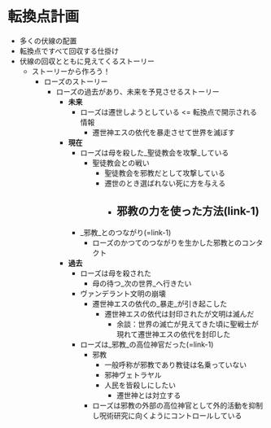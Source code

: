 # 転換点計画
- 多くの伏線の配置
- 転換点ですべて回収する仕掛け
- 伏線の回収とともに見えてくるストーリー
  - ストーリーから作ろう！
    - ローズのストーリー
      - ローズの過去があり、未来を予見させるストーリー
        - __未来__
          - ローズは遷世しようとしている <= 転換点で開示される情報
            - 遷世神エスの依代を暴走させて世界を滅ぼす
        - __現在__
          - ローズは母を殺した_聖徒教会を攻撃_している
            - 聖徒教会との戦い
              - 聖徒教会を邪教だとして攻撃している
              - 遷世のとき選ばれない死に方を与える
                - 邪教の力を使った方法(link-1)
                  - 
          - _邪教_とのつながり(=link-1)
            - ローズのかつてのつながりを生かした邪教とのコンタクト
        - __過去__
          - ローズは母を殺された
            - 母の待つ_次の世界_へ行きたい
          - ヴァンデラント文明の崩壊
            - 遷世神エスの依代の_暴走_が引き起こした
              - 遷世神エスの依代は封印されたが文明は滅んだ
                - 余談：世界の滅亡が見えてきた頃に聖戦士が現れて遷世神エスの依代を封印した
          - ローズは_邪教_の高位神官だった(=link-1)
            - 邪教
              - 一般呼称が邪教であり教徒は名乗っていない
              - 邪神ヴェトラヤル
              - 人民を皆殺しにしたい
                - 遷世神とは対立する
            - ローズは邪教の外部の高位神官として外的活動を抑制し呪術研究に向くようにコントロールしている
